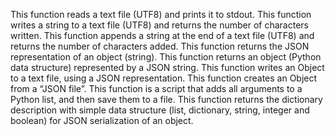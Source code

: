 This function reads a text file (UTF8) and prints it to stdout.
This function  writes a string to a text file (UTF8) and returns the number of characters written.
This function  appends a string at the end of a text file (UTF8) and returns the number of characters added.
This function returns the JSON representation of an object (string).
This function returns an object (Python data structure) represented by a JSON string.
This function writes an Object to a text file, using a JSON representation.
This function creates an Object from a “JSON file”.
This function is a script that adds all arguments to a Python list, and then save them to a file.
This function returns the dictionary description with simple data structure (list, dictionary, string, integer and boolean) for JSON serialization of an object.

